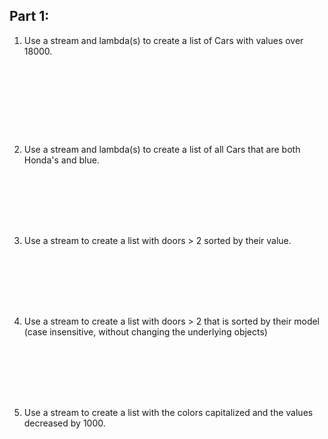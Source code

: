## Part 1:

1. Use a stream and lambda(s) to create a list
   of Cars with values over 18000.
```









```

2. Use a stream and lambda(s) to create a list of
   all Cars that are both Honda's and blue.
```







```
3. Use a stream to create a list with doors > 2
   sorted by their value.
```







```

4. Use a stream to create a list with doors > 2
   that is sorted by their model (case insensitive,
   without changing the underlying objects)
```







```

5. Use a stream to create a list with the colors
   capitalized and the values decreased by 1000.
```







```
